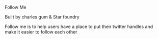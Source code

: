 Follow Me

Built by charles gum & Star foundry

Follow me is to help users have a place to put their twitter handles and make it easier to follow each other